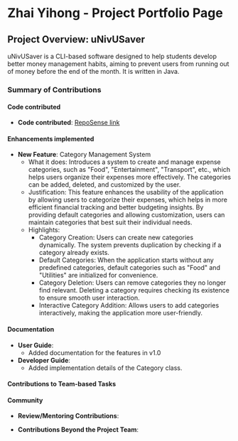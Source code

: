 # Zhai Yihong - Project Portfolio Page

## Project Overview: uNivUSaver

uNivUSaver is a CLI-based software designed to help students develop better money management habits, aiming to prevent users from running out of money before the end of the month. It is written in Java.

### Summary of Contributions

#### Code contributed
* **Code contributed**: [RepoSense link](https://nus-cs2113-ay2425s1.github.io/tp-dashboard/?search=Zhai&sort=groupTitle&sortWithin=title&timeframe=commit&mergegroup=&groupSelect=groupByRepos&breakdown=true&checkedFileTypes=docs~functional-code~test-code~other&since=2024-09-20&tabOpen=true&tabType=authorship&tabAuthor=YukeeHong&tabRepo=AY2425S1-CS2113-W10-4%2Ftp%5Bmaster%5D&authorshipIsMergeGroup=false&authorshipFileTypes=docs~functional-code~test-code&authorshipIsBinaryFileTypeChecked=false&authorshipIsIgnoredFilesChecked=false)

#### Enhancements implemented
* **New Feature**: Category Management System
    * What it does: Introduces a system to create and manage expense categories, such as "Food", "Entertainment", "Transport", etc., which helps users organize their expenses more effectively. The categories can be added, deleted, and customized by the user.
    * Justification: This feature enhances the usability of the application by allowing users to categorize their expenses, which helps in more efficient financial tracking and better budgeting insights. By providing default categories and allowing customization, users can maintain categories that best suit their individual needs.
    * Highlights:
        - Category Creation: Users can create new categories dynamically. The system prevents duplication by checking if a category already exists.
        - Default Categories: When the application starts without any predefined categories, default categories such as "Food" and "Utilities" are initialized for convenience.
        - Category Deletion: Users can remove categories they no longer find relevant. Deleting a category requires checking its existence to ensure smooth user interaction.
        - Interactive Category Addition: Allows users to add categories interactively, making the application more user-friendly.

#### Documentation
* **User Guide**:
    * Added documentation for the features in v1.0
* **Developer Guide**:
    * Added implementation details of the Category class.

#### Contributions to Team-based Tasks

#### Community
* **Review/Mentoring Contributions**:

* **Contributions Beyond the Project Team**:
